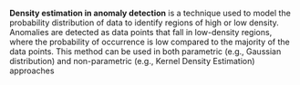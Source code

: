 **Density estimation in anomaly detection** is a technique used to model the probability distribution of data to identify regions of high or low density. Anomalies are detected as data points that fall in low-density regions, where the probability of occurrence is low compared to the majority of the data points. This method can be used in both parametric (e.g., Gaussian distribution) and non-parametric (e.g., Kernel Density Estimation) approaches

